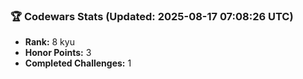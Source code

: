### 🏆 Codewars Stats (Updated: 2025-08-17 07:08:26 UTC)

- **Rank:** 8 kyu
- **Honor Points:** 3
- **Completed Challenges:** 1
